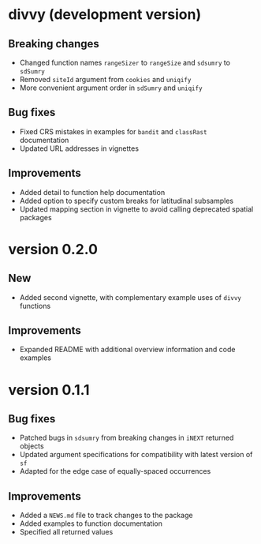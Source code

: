 # divvy (development version)

## Breaking changes

* Changed function names `rangeSizer` to `rangeSize` and `sdsumry` to `sdSumry`
* Removed `siteId` argument from `cookies` and `uniqify`
* More convenient argument order in `sdSumry` and `uniqify`

## Bug fixes

* Fixed CRS mistakes in examples for `bandit` and `classRast` documentation
* Updated URL addresses in vignettes

## Improvements

* Added detail to function help documentation
* Added option to specify custom breaks for latitudinal subsamples
* Updated mapping section in vignette to avoid calling deprecated spatial packages

# version 0.2.0

## New

* Added second vignette, with complementary example uses of `divvy` functions

## Improvements

* Expanded README with additional overview information and code examples

# version 0.1.1

## Bug fixes

* Patched bugs in `sdsumry` from breaking changes in `iNEXT` returned objects
* Updated argument specifications for compatibility with latest version of `sf`
* Adapted for the edge case of equally-spaced occurrences

## Improvements

* Added a `NEWS.md` file to track changes to the package
* Added examples to function documentation
* Specified all returned values
